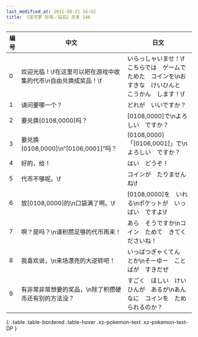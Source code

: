 ```yaml
---
last_modified_at: 2021-08-21 16:02
title: 《宝可梦 珍珠／钻石》文本 146
---
```

| 编号 | 中文 | 日文 |
| ---- | ---- | ---- |
| 0 | 欢迎光临！\f在这里可以把在游戏中收集的代币\n自由兑换成奖品！\f | いらっしゃいませ！\fこちらでは　ゲームで　ためた　コインを\nおすきな　けいひんと　こうかん　します！\f |
| 1 | 请问要哪一个？ | どれが　いいですか？ |
| 2 | 要兑换[0108,0000]吗？ | [0108,0000]で\nよろしい　ですか？ |
| 3 | 要兑换[0108,0000]\n“[0106,0001]”吗？ | [0108,0000]「[0106,0001]」で\nよろしい　ですか？ |
| 4 | 好的，给！ | はい　どうぞ！ |
| 5 | 代币不够呢。\f | コインが　たりませんね\f |
| 6 | 放[0108,0000]的\n口袋满了啊。\f | [0108,0000]を　いれる\nポケットが　いっぱい　ですよ\f |
| 7 | 啊？是吗？\n请积攒足够的代币再来！ | あら　そうですか\nコイン　ためて　きてくださいね！ |
| 8 | 我喜欢说，\n来场漂亮的大逆转吧！ | いっぱつぎゃくてん　とか\nそーゆー　ことばが　すきだぜ |
| 9 | 有非常非常想要的奖品，\n除了积攒硬币还有别的方法没？ | すごく　ほしい　けいひんが　あるが\nあんなに　コインを　ためられるのか？ |
{: .table .table-bordered .table-hover .xz-pokemon-text .xz-pokemon-text-DP }